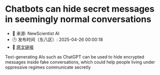 # Chatbots can hide secret messages in seemingly normal conversations
- 📅 来源: NewScientist AI
- 🕒 发布时间（东八区）: 2025-04-26 00:00:18
- 🔗 [原文链接](https://www.newscientist.com/article/2477243-chatbots-can-hide-secret-messages-in-seemingly-normal-conversations/?utm_campaign=RSS%7CNSNS&utm_source=NSNS&utm_medium=RSS&utm_content=artificial-intelligence)

Text-generating AIs such as ChatGPT can be used to hide encrypted messages inside fake conversations, which could help people living under oppressive regimes communicate secretly